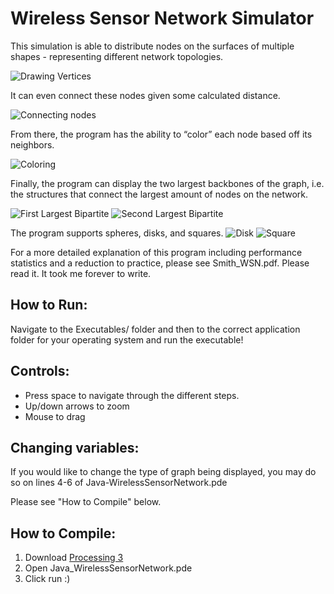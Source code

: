 # Wireless Sensor Network Simulator

This simulation is able to distribute nodes on the surfaces of multiple shapes - representing different network topologies.

![Drawing Vertices](Screenshots/1.png)

It can even connect these nodes given some calculated distance.

![Connecting nodes](Screenshots/2.png)

From there, the program has the ability to “color” each node based off its neighbors.

![Coloring](Screenshots/3.png)

Finally, the program can display the two largest backbones of the graph, i.e. the structures that connect the largest amount of nodes on the network.

![First Largest Bipartite](Screenshots/4.png)
![Second Largest Bipartite](Screenshots/5.png)

The program supports spheres, disks, and squares.
![Disk](Screenshots/6.png)
![Square](Screenshots/7.png)

For a more detailed explanation of this program including performance statistics and a reduction to practice, please see Smith_WSN.pdf.
Please read it. It took me forever to write.

## How to Run:

Navigate to the Executables/ folder and then to the correct application folder for your operating system and run the executable!

## Controls:
* Press space to navigate through the different steps.
* Up/down arrows to zoom
* Mouse to drag 

## Changing variables:

If you would like to change the type of graph being displayed, you may do so on lines 4-6 of Java-WirelessSensorNetwork.pde

Please see "How to Compile" below.

## How to Compile:
1. Download [Processing 3](https://processing.org/download/) 
2. Open Java_WirelessSensorNetwork.pde
3. Click run :)



